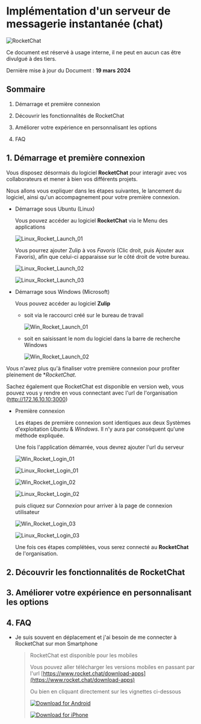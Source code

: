 # Implémentation d'un serveur de messagerie instantanée (chat)

![RocketChat](attachments/rocketchat_original.png)

Ce document est réservé à usage interne, il ne peut en aucun cas être divulgué à des tiers.

Dernière mise à jour du Document : **19 mars 2024**

## **Sommaire**

1. Démarrage et première connexion

2. Découvrir les fonctionnalités de RocketChat

3. Améliorer votre expérience en personnalisant les options

4. FAQ

## **1. Démarrage et première connexion**

Vous disposez désormais du logiciel **RocketChat** pour interagir avec vos collaborateurs et mener à bien vos différents projets.

Nous allons vous expliquer dans les étapes suivantes, le lancement du logiciel, ainsi qu'un accompagnement pour votre première connexion.

- Démarrage sous Ubuntu (Linux)

    Vous pouvez accéder au logiciel **RocketChat** via le Menu des applications

    ![Linux_Rocket_Launch_01](attachments/Linux_Rocket_Launch_01.jpg)

    Vous pourrez ajouter Zulip à vos _Favoris_ (Clic droit, puis Ajouter aux Favoris), afin que celui-ci apparaisse sur le côté droit de votre bureau.

    ![Linux_Rocket_Launch_02](attachments/Linux_Rocket_Launch_02.jpg)

    ![Linux_Rocket_Launch_03](attachments/Linux_Rocket_Launch_03.jpg)

- Démarrage sous Windows (Microsoft)

    Vous pouvez accéder au logiciel **Zulip**

    - soit via le raccourci créé sur le bureau de travail

        ![Win_Rocket_Launch_01](attachments/Win_Rocket_Launch_01.jpg)

    - soit en saisissant le nom du logiciel dans la barre de recherche Windows

        ![Win_Rocket_Launch_02](attachments/Win_Rocket_Launch_02.jpg)

Vous n'avez plus qu'à finaliser votre première connexion pour profiter pleinement de **RocketChat*.

Sachez également que RocketChat est disponible en version web, vous pouvez vous y rendre en vous connectant avec l'url de l'organisation (http://172.16.10.10:3000)

- Première connexion

    Les étapes de première connexion sont identiques aux deux Systèmes d'exploitation _Ubuntu_ & _Windows_.
    Il n'y aura par conséquent qu'une méthode expliquée.

    Une fois l'application démarrée, vous devrez ajouter l'url du serveur

    ![Win_Rocket_Login_01](attachments/Win_Rocket_Login_01.jpg)

    ![Linux_Rocket_Login_01](attachments/Linux_Rocket_Login_01.jpg)

    ![Win_Rocket_Login_02](attachments/Win_Rocket_Login_02.jpg)

    ![Linux_Rocket_Login_02](attachments/Linux_Rocket_Login_02.jpg)

    puis cliquez sur _Connexion_ pour arriver à la page de connexion utilisateur

    ![Win_Rocket_Login_03](attachments/Win_Rocket_Login_03.jpg)

    ![Linux_Rocket_Login_03](attachments/Linux_Rocket_Login_03.jpg)



    

    Une fois ces étapes complétées, vous serez connecté au **RocketChat** de l'organisation.


## **2. Découvrir les fonctionnalités de RocketChat**

## **3. Améliorer votre expérience en personnalisant les options**

## **4. FAQ**

- Je suis souvent en déplacement et j'ai besoin de me connecter à RocketChat sur mon Smartphone

    >
    >RocketChat est disponible pour les mobiles
    >
    >Vous pouvez aller télécharger les versions mobiles en passant par l'url [https://www.rocket.chat/download-apps](https://www.rocket.chat/download-apps)
    >
    >Ou bien en cliquant directement sur les vignettes ci-dessous
    >
    >[![Download for Android](attachments/google-play-badge.png)](https://play.google.com/store/apps/details?id=chat.rocket.android)
    >
    >[![Download for iPhone](attachments/app-store-badge.png)](https://apps.apple.com/app/rocket-chat/id1148741252)
    >

